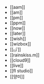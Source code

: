- [[aam]]
- [[am]]
- [[pm]]
- [[ppm]]
- [[now]]
- [[later]]
- [[wish]]
- [[wizbox]]
- [[𖦣]]
- [[rainskiss.m]]
- [[cloud9]]
- [[live]]
- [[fl studio]]
- [[양미]]